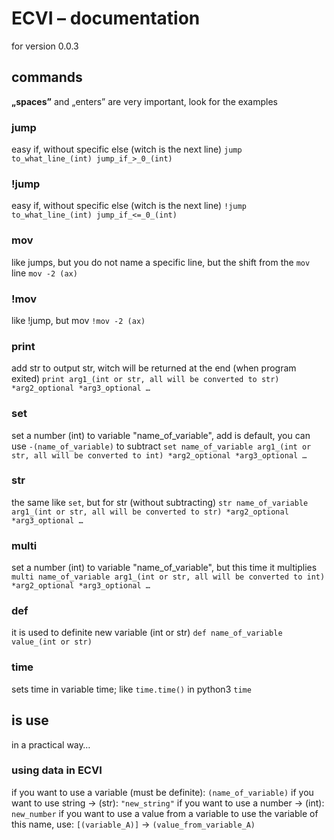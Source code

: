 # ECVI – documentation
for version 0.0.3
## commands
**„spaces”** and „enters” are very important, look for the examples
### jump
easy if, without specific else (witch is the next line)
`jump to_what_line_(int) jump_if_>_0_(int)`
### !jump
easy if, without specific else (witch is the next line)
`!jump to_what_line_(int) jump_if_<=_0_(int)`
### mov
like jumps, but you do not name a specific line, but the shift from the `mov` line
`mov -2 (ax)`
### !mov
like !jump, but mov
`!mov -2 (ax)`
### print
add str to output str, witch will be returned at the end (when program exited)
`print arg1_(int or str, all will be converted to str) *arg2_optional *arg3_optional …`
### set
set a number (int) to variable "name_of_variable", add is default, you can use `-(name_of_variable)` to subtract
`set name_of_variable arg1_(int or str, all will be converted to int) *arg2_optional *arg3_optional …`
### str
the same like `set`, but for str (without subtracting)
`str name_of_variable arg1_(int or str, all will be converted to str) *arg2_optional *arg3_optional …`
### multi
set a number (int) to variable "name_of_variable", but this time it multiplies
`multi name_of_variable arg1_(int or str, all will be converted to int) *arg2_optional *arg3_optional …`
### def
it is used to definite new variable (int or str)
`def name_of_variable value_(int or str)`
### time
sets time in variable time; like `time.time()` in python3
`time`
## is use
in a practical way…
### using data in ECVI
if you want to use a variable (must be definite):
`(name_of_variable)`
if you want to use string → (str):
`"new_string"`
if you want to use a number → (int):
`new_number`
if you want to use a value from a variable to use the variable of this name, use:
`[(variable_A)]` → `(value_from_variable_A)`
